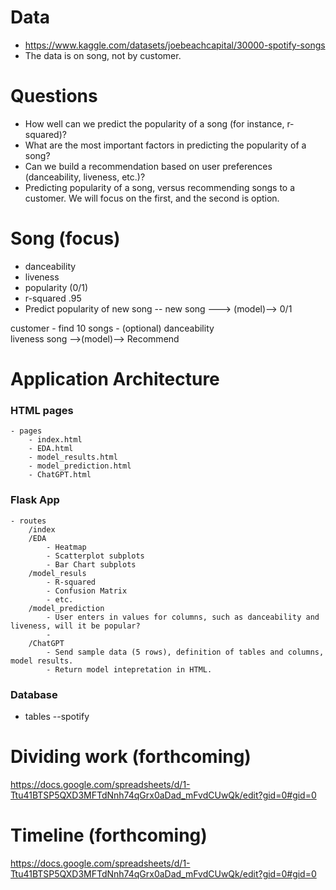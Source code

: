 # Data
- https://www.kaggle.com/datasets/joebeachcapital/30000-spotify-songs
- The data is on song, not by customer.

# Questions
- How well can we predict the popularity of a song (for instance, r-squared)?
- What are the most important factors in predicting the popularity of a song?
- Can we build a recommendation based on user preferences (danceability, liveness, etc.)?
- Predicting popularity of a song, versus recommending songs to a customer.  We will focus on the first, and the second is option.

# Song (focus)
- danceability
- liveness
- popularity (0/1)
- r-squared .95
- Predict popularity of new song
    -- new song ---> (model)--> 0/1
    
customer - find 10 songs - (optional)
    danceability  
    liveness
    song -->(model)--> Recommend

# Application Architecture
### HTML pages
    - pages
        - index.html
        - EDA.html
        - model_results.html
        - model_prediction.html
        - ChatGPT.html
### Flask App
    - routes
        /index
        /EDA
            - Heatmap
            - Scatterplot subplots
            - Bar Chart subplots
        /model_resuls
            - R-squared
            - Confusion Matrix
            - etc.
        /model_prediction
            - User enters in values for columns, such as danceability and liveness, will it be popular?
            - 
        /ChatGPT
            - Send sample data (5 rows), definition of tables and columns, model results.
            - Return model intepretation in HTML.
### Database
- tables
--spotify

# Dividing work (forthcoming)
https://docs.google.com/spreadsheets/d/1-Ttu41BTSP5QXD3MFTdNnh74qGrx0aDad_mFvdCUwQk/edit?gid=0#gid=0
# Timeline (forthcoming)
https://docs.google.com/spreadsheets/d/1-Ttu41BTSP5QXD3MFTdNnh74qGrx0aDad_mFvdCUwQk/edit?gid=0#gid=0
